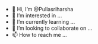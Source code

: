 - 👋 Hi, I’m @Pullasriharsha
- 👀 I’m interested in ...
- 🌱 I’m currently learning ...
- 💞️ I’m looking to collaborate on ...
- 📫 How to reach me ...

<!---
Pullasriharsha/Pullasriharsha is a ✨ special ✨ repository because its `README.md` (this file) appears on your GitHub profile.
You can click the Preview link to take a look at your changes.
--->

